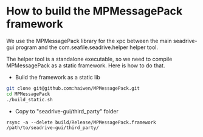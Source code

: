 # How to build the MPMessagePack framework

We use the MPMessagePack library for the xpc between the main seadrive-gui program and the com.seafile.seadrive.helper helper tool.

The helper tool is a standalone executable, so we need to compile MPMessagePack as a static framework. Here is how to do that.

* Build the framework as a static lib
```sh
git clone git@github.com:haiwen/MPMessagePack.git
cd MPMessagePack
./build_static.sh
```

* Copy to "seadrive-gui/third_party" folder
```
rsync -a --delete build/Release/MPMessagePack.framework /path/to/seadrive-gui/third_party/
```
